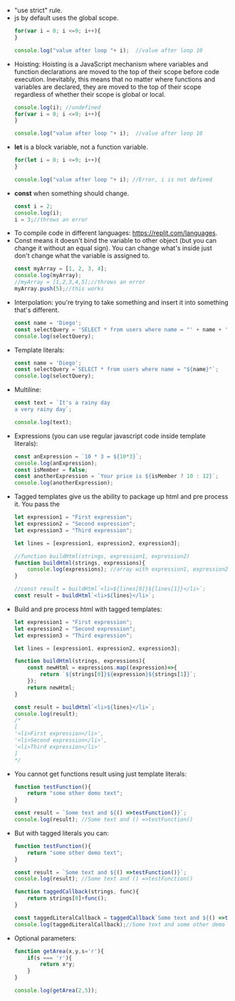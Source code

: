 - "use strict" rule.
- js by default uses the global scope.
    ```js
    for(var i = 0; i <=9; i++){
    }

    console.log("value after loop "+ i);  //value after loop 10  
    ```
- Hoisting: Hoisting is a JavaScript mechanism where variables and function declarations are moved to the top of their scope before code execution. Inevitably, this means that no matter where functions and variables are declared, they are moved to the top of their scope regardless of whether their scope is global or local.
    ```js
    console.log(i); //undefined
    for(var i = 0; i <=9; i++){
    }

    console.log("value after loop "+ i);  //value after loop 10  
    ```
- **let** is a block variable, not a function variable.
    ```js
    for(let i = 0; i <=9; i++){
    }

    console.log("value after loop "+ i); //Error, i is not defined
    ```
- **const** when something should change.
    ```js
    const i = 2;
    console.log(i);
    i = 3;//throws an error
    ```
- To compile code in different languages: https://replit.com/languages.
- Const means it doesn't bind the variable to other object (but you can change it without an equal sign). You can change what's inside just don't change what the variable is assigned to.
    ```js
    const myArray = [1, 2, 3, 4];
    console.log(myArray);
    //myArray = [1,2,3,4,5];//throws an error
    myArray.push(5);//this works
    ```
- Interpolation: you're trying to take something and insert it into something that's different.
    ```js
    const name = 'Diego';
    const selectQuery = 'SELECT * from users where name = "' + name + '"';
    console.log(selectQuery);
    ```
- Template literals:    
    ```js
    const name = 'Diego';
    const selectQuery =`SELECT * from users where name = "${name}"`;
    console.log(selectQuery);
    ```
- Multiline:
    ```js
    const text = `It's a rainy day
    a very rainy day`;

    console.log(text);
    ```
- Expressions (you can use regular javascript code inside template literals):
    ```js
    const anExpression = `10 * 3 = ${10*3}`;
    console.log(anExpression);
    const isMember = false;
    const anotherExpression = `Your price is ${isMember ? 10 : 12}`;
    console.log(anotherExpression);
    ```
- Tagged templates give us the ability to package up html and pre process it. You pass the 
    ```js
    let expression1 = "First expression";
    let expression2 = "Second expression";
    let expression3 = "Third expression";

    let lines = [expression1, expression2, expression3];

    //function buildHtml(strings, expression1, expression2)
    function buildHtml(strings, expressions){
        console.log(expressions); //array with expression1, expression2 and expression3
    }

    //const result = buildHtml`<li>${lines[0]}${lines[1]}</li>`;
    const result = buildHtml`<li>${lines}</li>`;
    ```
- Build and pre process html with tagged templates:
    ```js
    let expression1 = "First expression";
    let expression2 = "Second expression";
    let expression3 = "Third expression";

    let lines = [expression1, expression2, expression3];

    function buildHtml(strings, expressions){
        const newHtml = expressions.map((expression)=>{
            return `${strings[0]}${expression}${strings[1]}`;
        });
        return newHtml;
    }

    const result = buildHtml`<li>${lines}</li>`;
    console.log(result);
    /*
    [
    '<li>First expression</li>',
    '<li>Second expression</li>',
    '<li>Third expression</li>'
    ]
    */
    ```
- You cannot get functions result using just template literals:
    ```js
    function testFunction(){
        return "some other demo text";
    }

    const result = `Some text and ${() =>testFunction()}`; 
    console.log(result); //Some text and () =>testFunction()
    ```
- But with tagged literals you can:
    ```js
    function testFunction(){
        return "some other demo text";
    }

    const result = `Some text and ${() =>testFunction()}`; 
    console.log(result); //Some text and () =>testFunction()

    function taggedCallback(strings, func){
        return strings[0]+func();
    }

    const taggedLiteralCallback = taggedCallback`Some text and ${() =>testFunction()}`;
    console.log(taggedLiteralCallback);//Some text and some other demo text
    ```
- Optional parameters:
    ```js
    function getArea(x,y,s='r'){
        if(s === 'r'){
            return x*y;
        }
    }

    console.log(getArea(2,5));
    ```